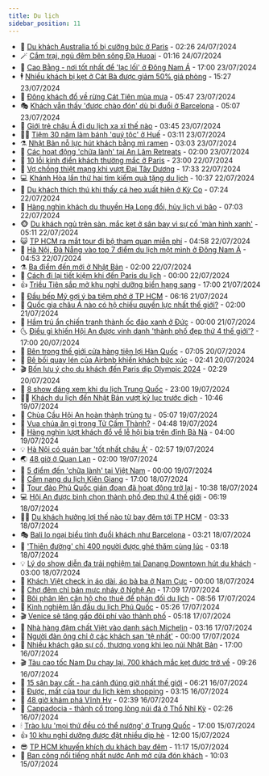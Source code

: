 ```yaml
---
title: Du lịch
sidebar_position: 11
---
```


<!-- vnexpress-du-lich:START -->
- 💂 [Du khách Australia tố bị cưỡng bức ở Paris](https://vnexpress.net/du-khach-australia-to-bi-cuong-buc-o-paris-4773537.html) - 02:26 24/07/2024
- 🪄 [Cắm trại, ngủ đêm bên sông Đạ Huoai](https://vnexpress.net/cam-trai-ngu-dem-ben-song-da-huoai-4772528.html) - 01:16 24/07/2024
- 🦅 [Cao Bằng - nơi tốt nhất để &#39;lạc lối&#39; ở Đông Nam Á](https://vnexpress.net/cao-bang-noi-tot-nhat-de-lac-loi-o-dong-nam-a-4773276.html) - 17:00 23/07/2024
- 🕴 [Nhiều khách bị kẹt ở Cát Bà được giảm 50% giá phòng](https://vnexpress.net/nhieu-khach-bi-ket-o-cat-ba-duoc-giam-50-gia-phong-4773439.html) - 15:27 23/07/2024
- 👀 [Đông khách đổ về rừng Cát Tiên mùa mưa](https://vnexpress.net/dong-khach-do-ve-rung-cat-tien-mua-mua-4773163.html) - 05:47 23/07/2024
- 🎭 [Khách vẫn thấy &#39;được chào đón&#39; dù bị đuổi ở Barcelona](https://vnexpress.net/khach-van-thay-duoc-chao-don-du-bi-duoi-o-barcelona-4773140.html) - 05:07 23/07/2024
- 🦒 [Giới trẻ châu Á đi du lịch xa xỉ thế nào](https://vnexpress.net/gioi-tre-chau-a-di-du-lich-xa-xi-the-nao-4773045.html) - 03:45 23/07/2024
- 👨‍🏫 [Tiệm 30 năm làm bánh &#39;quý tộc&#39; ở Huế](https://vnexpress.net/tiem-30-nam-lam-banh-quy-toc-o-hue-4771669.html) - 03:11 23/07/2024
- ⚗️ [Nhật Bản nỗ lực hút khách bằng mì ramen](https://vnexpress.net/nhat-ban-no-luc-hut-khach-bang-mi-ramen-4772921.html) - 03:03 23/07/2024
- 🥸 [Các hoạt động &#39;chữa lành&#39; tại An Lâm Retreats](https://vnexpress.net/cac-hoat-dong-chua-lanh-tai-an-lam-retreats-4773115.html) - 02:00 23/07/2024
- 🤠 [10 lỗi kinh điển khách thường mắc ở Paris](https://vnexpress.net/10-loi-kinh-dien-khach-thuong-mac-o-paris-4772886.html) - 23:00 22/07/2024
- 🚀 [Vợ chồng thiệt mạng khi vượt Đại Tây Dương](https://vnexpress.net/vo-chong-thiet-mang-khi-vuot-dai-tay-duong-4772976.html) - 17:33 22/07/2024
- 💻 [Khánh Hòa lần thứ hai tìm kiếm quà tặng du lịch](https://vnexpress.net/khanh-hoa-lan-thu-hai-tim-kiem-qua-tang-du-lich-4772869.html) - 10:37 22/07/2024
- 💼 [Du khách thích thú khi thấy cá heo xuất hiện ở Kỳ Co](https://vnexpress.net/du-khach-thich-thu-khi-thay-ca-heo-xuat-hien-o-ky-co-4772859.html) - 07:24 22/07/2024
- 🤡 [Hàng nghìn khách du thuyền Hạ Long đổi, hủy lịch vì bão](https://vnexpress.net/hang-nghin-khach-du-thuyen-ha-long-doi-huy-lich-vi-bao-4772834.html) - 07:03 22/07/2024
- 🐵 [Du khách ngủ trên sàn, mắc kẹt ở sân bay vì sự cố &#39;màn hình xanh&#39;](https://vnexpress.net/du-khach-ngu-tren-san-mac-ket-o-san-bay-vi-su-co-man-hinh-xanh-4772819.html) - 05:11 22/07/2024
- 😺 [TP HCM ra mắt tour đi bộ tham quan miễn phí](https://vnexpress.net/tp-hcm-ra-mat-tour-di-bo-tham-quan-mien-phi-4772769.html) - 04:58 22/07/2024
- 🌈 [Hà Nội, Đà Nẵng vào top 7 điểm du lịch một mình ở Đông Nam Á](https://vnexpress.net/ha-noi-da-nang-vao-top-7-diem-du-lich-mot-minh-o-dong-nam-a-4772725.html) - 04:53 22/07/2024
- ⚗️ [Ba điểm đến mới ở Nhật Bản](https://vnexpress.net/ba-diem-den-moi-o-nhat-ban-4772595.html) - 02:00 22/07/2024
- 👀 [Cách đi lại tiết kiệm khi đến Paris du lịch](https://vnexpress.net/cach-di-lai-tiet-kiem-khi-den-paris-du-lich-4772172.html) - 00:00 22/07/2024
- 👍 [Triều Tiên sắp mở khu nghỉ dưỡng biển hạng sang](https://vnexpress.net/trieu-tien-sap-mo-khu-nghi-duong-bien-hang-sang-4772556.html) - 17:00 21/07/2024
- 💄 [Đầu bếp Mỹ gợi ý ba tiệm phở ở TP HCM](https://vnexpress.net/dau-bep-my-goi-y-ba-tiem-pho-o-tp-hcm-4772169.html) - 06:16 21/07/2024
- 🥷 [Quốc gia châu Á nào có hộ chiếu quyền lực nhất thế giới?](https://vnexpress.net/quoc-gia-chau-a-nao-co-ho-chieu-quyen-luc-nhat-the-gioi-4772397.html) - 02:00 21/07/2024
- 📝 [Hầm trú ẩn chiến tranh thành ốc đảo xanh ở Đức](https://vnexpress.net/ham-tru-an-chien-tranh-thanh-oc-dao-xanh-o-duc-4772475.html) - 00:00 21/07/2024
- 🌜 [Điều gì khiến Hội An được vinh danh &#39;thành phố đẹp thứ 4 thế giới&#39;?](https://vnexpress.net/dieu-gi-khien-hoi-an-duoc-vinh-danh-thanh-pho-dep-thu-4-the-gioi-4772127.html) - 17:00 20/07/2024
- 📝 [Bên trong thế giới cửa hàng tiện lợi Hàn Quốc](https://vnexpress.net/ben-trong-the-gioi-cua-hang-tien-loi-han-quoc-4771964.html) - 07:05 20/07/2024
- 🧰 [Bê bối quay lén của Airbnb khiến khách bức xúc](https://vnexpress.net/be-boi-quay-len-cua-airbnb-khien-khach-buc-xuc-4772088.html) - 02:41 20/07/2024
- 🎬 [Bốn lưu ý cho du khách đến Paris dịp Olympic 2024](https://vnexpress.net/bon-luu-y-cho-du-khach-den-paris-dip-olympic-2024-4771925.html) - 02:29 20/07/2024
- 🧐 [8 show đáng xem khi du lịch Trung Quốc](https://vnexpress.net/8-show-dang-xem-khi-du-lich-trung-quoc-4771121.html) - 23:00 19/07/2024
- 👨‍🏫 [Khách du lịch đến Nhật Bản vượt kỷ lục trước dịch](https://vnexpress.net/khach-du-lich-den-nhat-ban-vuot-ky-luc-truoc-dich-4772124.html) - 10:46 19/07/2024
- 🦣 [Chùa Cầu Hội An hoàn thành trùng tu](https://vnexpress.net/chua-cau-hoi-an-hoan-thanh-trung-tu-4771992.html) - 05:07 19/07/2024
- 🌋 [Vua chúa ăn gì trong Tử Cấm Thành?](https://vnexpress.net/vua-chua-an-gi-trong-tu-cam-thanh-4771250.html) - 04:48 19/07/2024
- 🦄 [Hàng nghìn lượt khách đổ về lễ hội bia trên đỉnh Bà Nà](https://vnexpress.net/hang-nghin-luot-khach-do-ve-le-hoi-bia-tren-dinh-ba-na-4771938.html) - 04:00 19/07/2024
- 💡 [Hà Nội có quán bar &#39;tốt nhất châu Á&#39;](https://vnexpress.net/ha-noi-co-quan-bar-tot-nhat-chau-a-4771881.html) - 02:57 19/07/2024
- 🌏 [48 giờ ở Quan Lạn](https://vnexpress.net/48-gio-o-quan-lan-4771171.html) - 02:00 19/07/2024
- 💂 [5 điểm đến &#39;chữa lành&#39; tại Việt Nam](https://vnexpress.net/5-diem-den-chua-lanh-tai-viet-nam-4771555.html) - 00:00 19/07/2024
- 🤩 [Cẩm nang du lịch Kiên Giang](https://vnexpress.net/cam-nang-du-lich-kien-giang-4764240.html) - 17:00 18/07/2024
- 💪 [Tour đảo Phú Quốc gián đoạn đã hoạt động trở lại](https://vnexpress.net/tour-dao-phu-quoc-gian-doan-da-hoat-dong-tro-lai-4771708.html) - 10:38 18/07/2024
- 💻 [Hội An được bình chọn thành phố đẹp thứ 4 thế giới](https://vnexpress.net/hoi-an-duoc-binh-chon-thanh-pho-dep-thu-4-the-gioi-4771435.html) - 06:19 18/07/2024
- 🧑‍💻 [Du khách hưởng lợi thế nào từ bay đêm tới TP HCM](https://vnexpress.net/du-khach-huong-loi-the-nao-tu-bay-dem-toi-tp-hcm-4770787.html) - 03:33 18/07/2024
- 🎭 [Bali lo ngại biểu tình đuổi khách như Barcelona](https://vnexpress.net/bali-lo-ngai-bieu-tinh-duoi-khach-nhu-barcelona-4771392.html) - 03:21 18/07/2024
- 🧐 [&#39;Thiên đường&#39; chỉ 400 người được ghé thăm cùng lúc](https://vnexpress.net/thien-duong-chi-400-nguoi-duoc-ghe-tham-cung-luc-4771161.html) - 03:18 18/07/2024
- 💡 [Lý do show diễn đa trải nghiệm tại Danang Downtown hút du khách](https://vnexpress.net/ly-do-show-dien-da-trai-nghiem-tai-danang-downtown-hut-du-khach-4771222.html) - 03:00 18/07/2024
- 🌊 [Khách Việt check in áo dài, áo bà ba ở Nam Cực](https://vnexpress.net/khach-viet-check-in-ao-dai-ao-ba-ba-o-nam-cuc-4768376.html) - 00:00 18/07/2024
- 🎃 [Chợ đêm chỉ bán mực nháy ở Nghệ An](https://vnexpress.net/cho-dem-chi-ban-muc-nhay-o-nghe-an-4771192.html) - 17:09 17/07/2024
- 🧠 [Bôi phân lên căn hộ cho thuê để phản đối du lịch](https://vnexpress.net/boi-phan-len-can-ho-cho-thue-de-phan-doi-du-lich-4771135.html) - 08:56 17/07/2024
- 💄 [Kinh nghiệm lần đầu du lịch Phú Quốc](https://vnexpress.net/kinh-nghiem-lan-dau-du-lich-phu-quoc-4770275.html) - 05:26 17/07/2024
- 🎬 [Venice sẽ tăng gấp đôi phí vào thành phố](https://vnexpress.net/venice-se-tang-gap-doi-phi-vao-thanh-pho-4770953.html) - 05:18 17/07/2024
- 🐻 [Nhà hàng đậm chất Việt vào danh sách Michelin](https://vnexpress.net/nha-hang-dam-chat-viet-vao-danh-sach-michelin-4770158.html) - 03:16 17/07/2024
- 🌝 [Người đàn ông chỉ ở các khách sạn &#39;tệ nhất&#39;](https://vnexpress.net/nguoi-dan-ong-chi-o-cac-khach-san-te-nhat-4770735.html) - 00:00 17/07/2024
- 🤩 [Nhiều khách gặp sự cố, thương vong khi leo núi Nhật Bản](https://vnexpress.net/nhieu-khach-gap-su-co-thuong-vong-khi-leo-nui-nhat-ban-4770614.html) - 17:00 16/07/2024
- 🎬 [Tàu cao tốc Nam Du chạy lại, 700 khách mắc kẹt được trở về](https://vnexpress.net/tau-cao-toc-nam-du-chay-lai-700-khach-mac-ket-duoc-tro-ve-4770725.html) - 09:26 16/07/2024
- 🦩 [15 sân bay cất - hạ cánh đúng giờ nhất thế giới](https://vnexpress.net/15-san-bay-cat-ha-canh-dung-gio-nhat-the-gioi-4770482.html) - 06:21 16/07/2024
- 🦍 [Được, mất của tour du lịch kèm shopping](https://vnexpress.net/duoc-mat-cua-tour-du-lich-kem-shopping-4769336.html) - 03:15 16/07/2024
- 👀 [48 giờ khám phá Vĩnh Hy](https://vnexpress.net/48-gio-kham-pha-vinh-hy-4768467.html) - 02:39 16/07/2024
- 🧰 [Cappadocia - thành cổ trong lòng núi đá ở Thổ Nhĩ Kỳ](https://vnexpress.net/cappadocia-thanh-co-trong-long-nui-da-o-tho-nhi-ky-4769365.html) - 02:26 16/07/2024
- 🕯 [Trào lưu &#39;mọi thứ đều có thể nướng&#39; ở Trung Quốc](https://vnexpress.net/trao-luu-moi-thu-deu-co-the-nuong-o-trung-quoc-4770232.html) - 17:00 15/07/2024
- 👍 [10 khu nghỉ dưỡng được đặt nhiều dịp hè](https://vnexpress.net/10-khu-nghi-duong-duoc-dat-nhieu-dip-he-4769634.html) - 12:00 15/07/2024
- 😎 [TP HCM khuyến khích du khách bay đêm](https://vnexpress.net/tp-hcm-khuyen-khich-du-khach-bay-dem-4770247.html) - 11:17 15/07/2024
- 🐘 [Ban công nổi tiếng nhất nước Anh mở cửa đón khách](https://vnexpress.net/ban-cong-noi-tieng-nhat-nuoc-anh-mo-cua-don-khach-4770191.html) - 10:03 15/07/2024<!-- vnexpress-du-lich:END -->
